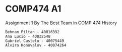 # COMP474 A1
Assignment 1 By The Best Team in COMP 474 History


    Behnam Piltan - 40016392
    Ana Lucio - 40032548 
    Gabriel Castelo - 40075449
    Alvira Konovalov - 40074264
